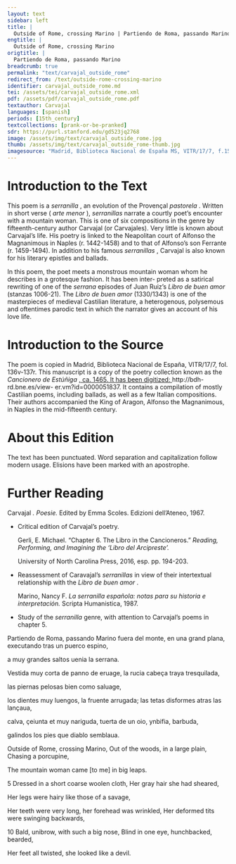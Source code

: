 ```yaml
---
layout: text
sidebar: left
title: |
  Outside of Rome, crossing Marino | Partiendo de Roma, passando Marino
engtitle: |
  Outside of Rome, crossing Marino
origtitle: |
  Partiendo de Roma, passando Marino
breadcrumb: true
permalink: "text/carvajal_outside_rome"
redirect_from: /text/outside-rome-crossing-marino
identifier: carvajal_outside_rome.md
tei: /assets/tei/carvajal_outside_rome.xml
pdf: /assets/pdf/carvajal_outside_rome.pdf
textauthor: Carvajal
languages: [spanish]
periods: [15th_century]
textcollections: [prank-or-be-pranked]
sdr: https://purl.stanford.edu/gd523jq2768
image: /assets/img/text/carvajal_outside_rome.jpg
thumb: /assets/img/text/carvajal_outside_rome-thumb.jpg
imagesource: "Madrid, Biblioteca Nacional de España MS, VITR/17/7, f.157r [Public domain]"
---
```

<h1>Introduction to the Text</h1>
<p>This poem is a <i> serranilla</i> , an evolution of the Provençal <i> pastorela</i> . Written in short verse (<i> arte menor</i> ), <i> serranillas </i> narrate a courtly poet’s encounter with a mountain woman. This is one of six compositions in the genre by fifteenth-century author Carvajal (or Carvajales). Very little is known about Carvajal’s life. His poetry is linked to the Neapolitan court of Alfonso the Magnanimous in Naples (r. 1442-1458) and to that of Alfonso’s son Ferrante (r. 1459-1494). In addition to his famous <i> serranillas</i> , Carvajal is also known for his literary epistles and ballads.</p>

<p>In this poem, the poet meets a monstrous mountain woman whom he describes in a grotesque fashion. It has been inter- preted as a satirical rewriting of one of the <i> serrana </i> episodes of Juan Ruiz’s <i> Libro de buen amor </i> (stanzas 1006-21). The <i> Libro de buen amor </i> (1330/1343) is one of the masterpieces of medieval Castilian literature, a heterogenous, polysemous and oftentimes parodic text in which the narrator gives an account of his love life.</p>

<h1>Introduction to the Source</h1>
<p>The poem is copied in Madrid, Biblioteca Nacional de España, VITR/17/7, fol. 136v-137r. This manuscript is a copy of the poetry collection known as the <i> Cancionero de Estúñiga</i> <a href="http://bdh-rd.bne.es/view-" target="_blank"> , ca. 1465. It has been digitized: </a> http://bdh-rd.bne.es/view- er.vm?id=0000051837. It contains a compilation of mostly Castilian poems, including ballads, as well as a few Italian compositions. Their authors accompanied the King of Aragon, Alfonso the Magnanimous, in Naples in the mid-fifteenth century.</p>

<h1>About this Edition</h1>
<p>The text has been punctuated. Word separation and capitalization follow modern usage. Elisions have been marked with an apostrophe.</p>

<h1>Further Reading</h1>
<p>Carvajal<i> . Poesie. </i> Edited by Emma Scoles. Edizioni dell’Ateneo, 1967.</p>
<ul id="l1">
<li data-list-text="•">
<p>Critical edition of Carvajal’s poetry.</p>
<p>Gerli, E. Michael. “Chapter 6. The Libro in the Cancioneros.” <i> Reading, Performing, and Imagining the ‘Libro del Arcipreste’.</i></p>
<p>University of North Carolina Press, 2016, esp. pp. 194-203.</p>
</li>
<li data-list-text="•">
<p>Reassessment of Caravajal’s <em>serranillas</em> in view of their intertextual relationship with the <em>Libro de buen amor</em> .</p>
<p>Marino, Nancy F. <i> La serranilla española: notas para su historia e interpretación. </i> Scripta Humanistica, 1987.</p>
</li>
<li data-list-text="•">
<p>Study of the <em>serranilla</em> genre, with attention to Carvajal’s poems in chapter 5.</p>
</li>
</ul>

<p>Partiendo de Roma, passando Marino fuera del monte, en una grand plana, executando tras un puerco espino,</p>
<p>a muy grandes saltos uenia la serrana.</p>

<p>Vestida muy corta de panno de eruage, la rucia cabeça traya tresquilada,</p>
<p>las piernas pelosas bien como saluage,</p>
<p>los dientes muy luengos, la fruente arrugada; las tetas disformes atras las lançaua,</p>
<p>calva, çeiunta et muy nariguda, tuerta de un oio, ynbifia, barbuda,</p>
<p>galindos los pies que diablo semblaua.</p>
<p>Outside of Rome, crossing Marino, Out of the woods, in a large plain, Chasing a porcupine,</p>
<p>The mountain woman came [to me] in big leaps.</p>

<p>5 Dressed in a short coarse woolen cloth, Her gray hair she had sheared,</p>
<p>Her legs were hairy like those of a savage,</p>
<p>Her teeth were very long, her forehead was wrinkled, Her deformed tits were swinging backwards,</p>
<p>10 Bald, unibrow, with such a big nose, Blind in one eye, hunchbacked, bearded,</p>
<p>Her feet all twisted, she looked like a devil.</p>
